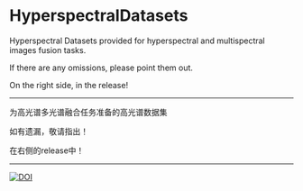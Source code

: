 # HyperspectralDatasets
Hyperspectral Datasets provided for hyperspectral and multispectral images fusion tasks.

If there are any omissions, please point them out.

On the right side, in the release!

****
为高光谱多光谱融合任务准备的高光谱数据集

如有遗漏，敬请指出！

在右侧的release中！

****
[![DOI](https://zenodo.org/badge/935261392.svg)](https://doi.org/10.5281/zenodo.14891117)

